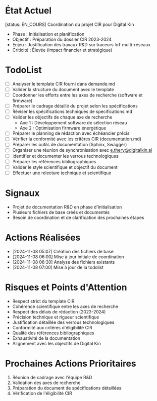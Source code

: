 # État Actuel
[status: EN_COURS]
Coordination du projet CIR pour Digital Kin
- Phase : Initialisation et planification
- Objectif : Préparation du dossier CIR 2023-2024
- Enjeu : Justification des travaux R&D sur traceurs IoT multi-réseaux
- Criticité : Élevée (impact financier et stratégique)

# TodoList
- [ ] Analyser le template CIR fourni dans demande.md
- [ ] Valider la structure du document avec le template
- [ ] Coordonner les efforts entre les axes de recherche (software et firmware)
- [ ] Préparer le cadrage détaillé du projet selon les spécifications
- [ ] Réviser les spécifications techniques de specifications.md
- [ ] Valider les objectifs de chaque axe de recherche
  * Axe 1 : Développement software de sélection réseau
  * Axe 2 : Optimisation firmware énergétique
- [ ] Préparer le planning de rédaction avec échéancier précis
- [ ] Vérifier la conformité avec les critères CIR (documentation.md)
- [ ] Préparer les outils de documentation (Sphinx, Swagger)
- [ ] Organiser une réunion de synchronisation avec e.thery@digitalkin.ai
- [ ] Identifier et documenter les verrous technologiques
- [ ] Préparer les références bibliographiques
- [ ] Valider le style scientifique et objectif du document
- [ ] Effectuer une relecture technique et scientifique

# Signaux
- Projet de documentation R&D en phase d'initialisation
- Plusieurs fichiers de base créés et documentés
- Besoin de coordination et de clarification des prochaines étapes

# Actions Réalisées
- [2024-11-08 05:07] Création des fichiers de base
- [2024-11-08 06:00] Mise à jour initiale de coordination
- [2024-11-08 06:30] Analyse des fichiers existants
- [2024-11-08 07:00] Mise à jour de la todolist

# Risques et Points d'Attention
- Respect strict du template CIR
- Cohérence scientifique entre les axes de recherche
- Respect des délais de rédaction (2023-2024)
- Précision technique et rigueur scientifique
- Justification détaillée des verrous technologiques
- Conformité aux critères d'éligibilité CIR
- Qualité des références bibliographiques
- Exhaustivité de la documentation
- Alignement avec les objectifs de Digital Kin

# Prochaines Actions Prioritaires
1. Réunion de cadrage avec l'équipe R&D
2. Validation des axes de recherche
3. Préparation du document de spécifications détaillées
4. Vérification de l'éligibilité CIR
